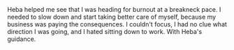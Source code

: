 ---
type: testimonial
date: 2020-08-01T05:37:06.481Z
from: Abdel Rahman
body: >-
    Heba helped me see that I was heading for burnout at a breakneck pace. I needed to slow down and start taking better care of myself, because my business was paying the consequences. I couldn't focus, I had no clue what direction I was going, and I hated sitting down to work. With Heba's guidance.
---
